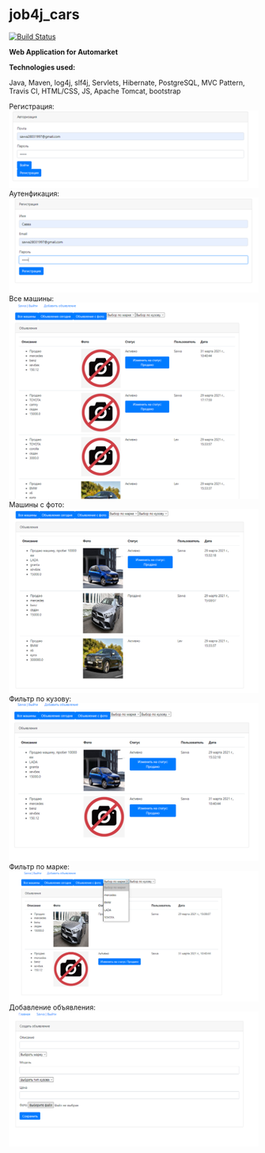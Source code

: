 # job4j_cars

[![Build Status](https://www.travis-ci.com/SavvaMey/job4j_cars.svg?branch=main)](https://www.travis-ci.com/SavvaMey/job4j_cars)

**Web Application for Automarket**

**Technologies used:**

Java, Maven, log4j, slf4j, Servlets, Hibernate, PostgreSQL, MVC Pattern, Travis CI, HTML/CSS, JS,
 Apache Tomcat, bootstrap

Регистрация:
![alt text](images/0.PNG)
Аутенфикация:
![alt text](images/1.PNG)
Все машины:
![alt text](images/allCars.PNG)
Машины c фото:
![alt text](images/carsPhoto.PNG)
Фильтр по кузову:
![alt text](images/KuzovHech.PNG)
Фильтр по марке:
![alt text](images/markMers.png)
Добавление объявления:
![alt text](images/add.PNG)